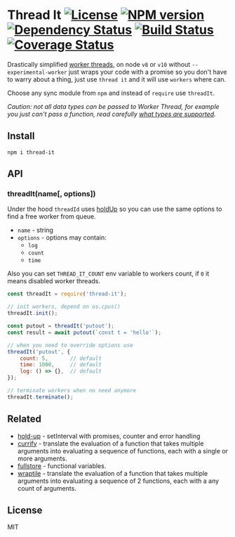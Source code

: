# Thread It [![License][LicenseIMGURL]][LicenseURL] [![NPM version][NPMIMGURL]][NPMURL] [![Dependency Status][DependencyStatusIMGURL]][DependencyStatusURL] [![Build Status][BuildStatusIMGURL]][BuildStatusURL] [![Coverage Status][CoverageIMGURL]][CoverageURL]

Drastically simplified [worker threads](https://nodejs.org/dist/latest-v12.x/docs/api/worker_threads.html), on node `v8` or `v10` without `--experimental-worker` just
wraps your code with a promise so you don't have to warry about a thing, just use `thread it` and it will use `workers` where can.

Choose any sync module from `npm` and instead of `require` use `threadIt`.

*Caution: not all data types can be passed to Worker Thread, for example you just can't pass a function, read carefully [what types are supported](https://nodejs.org/dist/latest-v12.x/docs/api/worker_threads.html#worker_threads_port_postmessage_value_transferlist).*

## Install

`npm i thread-it`

## API

### threadIt(name[, options])

Under the hood `threadId` uses [holdUp](https://github.com/coderaiser/hold-up) so you can use the same options to find a free worker from queue.

- `name` - string
- `options` - options may contain:
  - `log`
  - `count`
  - `time`

Also you can set `THREAD_IT_COUNT` env variable to workers count, if `0` it means disabled worker threads.
```js
const threadIt = require('thread-it');

// init workers, depend on os.cpus()
threadIt.init();

const putout = threadIt('putout');
const result = await putout(`const t = 'hello'`);

// when you need to override options use
threadIt('putout', {
    count: 5,       // default
    time: 1000,     // default
    log: () => {},  // default
});

// terminate workers when no need anymore
threadIt.terminate();
```

## Related

- [hold-up](https://github.com/iocmd/hold-up "Hold Up") - setInterval with promises, counter and error handling
- [currify](https://github.com/coderaiser/currify "currify") - translate the evaluation of a function that takes multiple arguments into evaluating a sequence of functions, each with a single or more arguments.
- [fullstore](https://github.com/coderaiser/fullstore "fullstore") - functional variables.
- [wraptile](https://github.com/coderaiser/wraptile "wraptile") - translate the evaluation of a function that takes multiple arguments into evaluating a sequence of 2 functions, each with a any count of arguments.

## License

MIT

[NPMIMGURL]:                https://img.shields.io/npm/v/thread-it.svg?style=flat
[BuildStatusIMGURL]:        https://travis-ci.com/coderaiser/node-thread-it.svg?branch=master
[DependencyStatusIMGURL]:   https://img.shields.io/david/coderaiser/node-thread-it.svg?style=flat
[LicenseIMGURL]:            https://img.shields.io/badge/license-MIT-317BF9.svg?style=flat
[NPMURL]:                   https://npmjs.org/package/thread-it "npm"
[BuildStatusURL]:           https://travis-ci.com/coderaiser/node-thread-it  "Build Status"
[DependencyStatusURL]:      https://david-dm.org/coderaiser/node-thread-it "Dependency Status"
[LicenseURL]:               https://tldrlegal.com/license/mit-license "MIT License"

[CoverageURL]:              https://coveralls.io/github/coderaiser/node-thread-it?branch=master
[CoverageIMGURL]:           https://coveralls.io/repos/coderaiser/node-thread-it/badge.svg?branch=master&service=github
